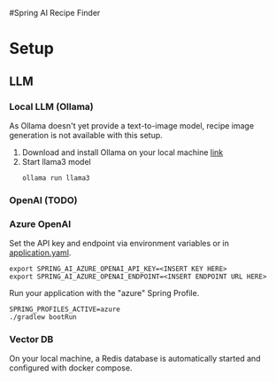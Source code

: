 #Spring AI Recipe Finder

# Setup
## LLM
### Local LLM (Ollama)
As Ollama doesn't yet provide a text-to-image model, recipe image generation is not available with this setup.

1. Download and install Ollama on your local machine [link](https://ollama.com/)
2. Start llama3 model
    ```
    ollama run llama3
    ```
### OpenAI (TODO)
### Azure OpenAI
Set the API key and endpoint via environment variables or in [application.yaml](src/main/resources/application.yaml).
```
export SPRING_AI_AZURE_OPENAI_API_KEY=<INSERT KEY HERE>
export SPRING_AI_AZURE_OPENAI_ENDPOINT=<INSERT ENDPOINT URL HERE>
```
Run your application with the "azure" Spring Profile.
```
SPRING_PROFILES_ACTIVE=azure
./gradlew bootRun
```
### Vector DB
On your local machine, a Redis database is automatically started and configured with docker compose.

